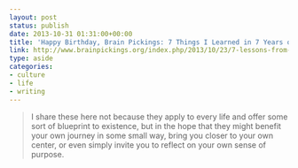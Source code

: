 ```yaml
---
layout: post
status: publish
date: 2013-10-31 01:31:00+00:00
title: 'Happy Birthday, Brain Pickings: 7 Things I Learned in 7 Years of Reading, Writing, and Living | Brain Pickings'
link: http://www.brainpickings.org/index.php/2013/10/23/7-lessons-from-7-years/
type: aside
categories:
- culture
- life
- writing
---
```


> 

> 
> I share these here not because they apply to every life and offer some sort of blueprint to existence, but in the hope that they might benefit your own journey in some small way, bring you closer to your own center, or even simply invite you to reflect on your own sense of purpose.
> 
> 

